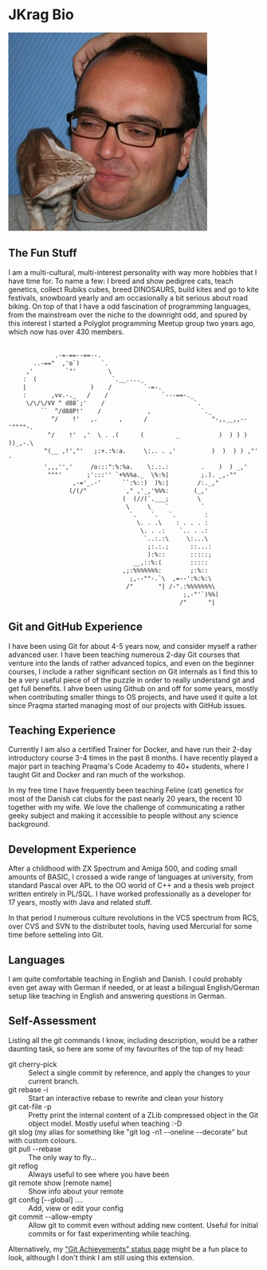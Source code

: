 # JKrag Bio

![](jankrag.jpg)

## The Fun Stuff

I am a multi-cultural, multi-interest personality with way more hobbies that I have time for. To name a few: I breed and show pedigree cats, teach genetics, collect Rubiks cubes, breed DINOSAURS, build kites and go to kite festivals, snowboard yearly and am occasionally a bit serious about road biking.
On top of that I have a odd fascination of programming languages, from the mainstream over the niche to the downright odd, and spured by this interest I started a Polyglot programming Meetup group two years ago, which now has over 430 members. 

```

             .-=-==--==--.
       ..-=="  ,'o`)      `.
     ,'         `"'         \
    :  (                     `.__...._
    |                  )    /         `-=-.
    :       ,vv.-._   /    /               `---==-._
     \/\/\/VV ^ d88`;'    /                         `.
         ``  ^/d88P!'    /             ,              `._
            ^/    !'   ,.      ,      /                  "-,,__,,--'""""-.
           ^/    !'  ,'  \ . .(      (         _           )  ) ) ) ))_,-.\
          ^(__ ,!',"'   ;:+.:%:a.     \:.. . ,'          )  )  ) ) ,"'    '
          ',,,'','     /o:::":%:%a.    \:.:.:         .    )  ) _,'
           """'       ;':::'' `+%%%a._  \%:%|         ;.). _,-""
                  ,-='_.-'      ``:%::)  )%:|        /:._,"
                 (/(/"           ," ,'_,'%%%:       (_,'
                                (  (//(`.___;        \
                                 \     \    `         `
                                  `.    `.   `.        :
                                    \. . .\    : . . . :
                                     \. . .:    `.. . .:
                                      `..:.:\     \:...\
                                       ;:.:.;      ::...:
                                       ):%::       :::::;
                                   __,::%:(        :::::
                                ,;:%%%%%%%:        ;:%::
                                  ;,--""-.`\  ,=--':%:%:\
                                 /"       "| /-".:%%%%%%%\
                                                 ;,-"'`)%%)
                                                /"      "|
```

## Git and GitHub Experience

I have been using Git for about 4-5 years now, and consider myself a rather advanced user. I have been teaching numerous 2-day Git courses that venture into the lands of rather advanced topics, and even on the beginner courses, I include a rather significant section on Git internals as I find this to be a very useful piece of of the puzzle in order to really understand git and get full benefits. I ahve been using Github on and off for some years, mostly when contributing smaller things to OS projects, and have used it quite a lot since Praqma started managing most of our projects with GitHub issues.


## Teaching Experience

Currently I am also a certified Trainer for Docker, and have run their 2-day introductory course 3-4 times in the past 8 months. I have recently played a major part in teaching Praqma's Code Academy to 40+ students, where I taught Git and Docker and ran much of the workshop.

In my free time I have frequently been teaching Feline (cat) genetics for most of the Danish cat clubs for the past nearly 20 years, the recent 10 together with my wife. We love the challenge of communicating a rather geeky subject and making it accessible to people without any science background.

## Development Experience

After a childhood with ZX Spectrum and Amiga 500, and coding small amounts of BASIC, I crossed a wide range of languages at university, from standard Pascal over APL to the OO world of C++ and a thesis web project written entirely in PL/SQL. I have worked professionally as a developer for 17 years, mostly with Java and related stuff.

In that period I numerous culture revolutions in the VCS spectrum from RCS, over CVS and SVN to the distributet tools, having used Mercurial for some time before setteling into Git.

## Languages

I am quite comfortable teaching in English and Danish. I could probably even get away with German if needed, or at least a bilingual English/German setup like teaching in English and answering questions in German.

## Self-Assessment

Listing all the git commands I know, including description, would be a rather daunting task, so here are some of my favourites of the top of my head:

<dl>

<dt>git cherry-pick</dt>

<dd>Select a single commit by reference, and apply the changes to your current branch.</dd>

<dt>git rebase -i</dt>

<dd>Start an interactive rebase to rewrite and clean your history</dd>

<dt>git cat-file -p</dt>

<dd>Pretty print the internal content of a ZLib compressed object in the Git object model. Mostly useful when teaching :-D</dd>

<dt>git slog (my alias for something like "git log -n1 --oneline --decorate" but with custom colours.</dt>

<dt>git pull --rebase</dt>

<dd>The only way to fly...</dd>

<dt>git reflog</dt>

<dd>Always useful to see where you have been</dd>

<dt>git remote show [remote name]</dt>

<dd>Show info about your remote</dd>

<dt>git config [--global] ....</dt>

<dd>Add, view or edit your config</dd>

<dt>git commit --allow-empty</dt>

<dd>Allow git to commit even without adding new content. Useful for initial commits or for fast experimenting while teaching.</dd>

</dl>

Alternatively, my ["Git Achievements" status page](http://jkrag.github.io/git-achievements/) might be a fun place to look, although I don't think I am still using this extension.
